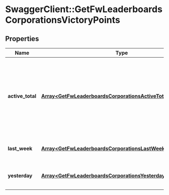 # SwaggerClient::GetFwLeaderboardsCorporationsVictoryPoints

## Properties
Name | Type | Description | Notes
------------ | ------------- | ------------- | -------------
**active_total** | [**Array&lt;GetFwLeaderboardsCorporationsActiveTotalActiveTotal1&gt;**](GetFwLeaderboardsCorporationsActiveTotalActiveTotal1.md) | Top 10 ranking of corporations active in faction warfare by total victory points. A corporation is considered \&quot;active\&quot; if they have participated in faction warfare in the past 14 days. | 
**last_week** | [**Array&lt;GetFwLeaderboardsCorporationsLastWeekLastWeek1&gt;**](GetFwLeaderboardsCorporationsLastWeekLastWeek1.md) | Top 10 ranking of corporations by victory points in the past week | 
**yesterday** | [**Array&lt;GetFwLeaderboardsCorporationsYesterdayYesterday1&gt;**](GetFwLeaderboardsCorporationsYesterdayYesterday1.md) | Top 10 ranking of corporations by victory points in the past day | 


